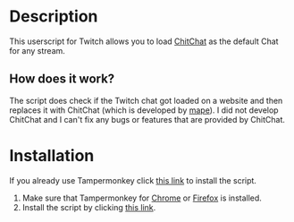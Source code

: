 # Description
This userscript for Twitch allows you to load [ChitChat](https://chitchat.ma.pe/) as the default Chat for any stream.

## How does it work?
The script does check if the Twitch chat got loaded on a website and then replaces it with ChitChat (which is developed by [mape](https://github.com/mape)). I did not develop ChitChat and I can't fix any bugs or features that are provided by ChitChat.

# Installation
If you already use Tampermonkey click [this link](https://github.com/MarcGamesons/twitch-userscript-use-chitchat/raw/master/use-chitchat.user.js) to install the script.

1. Make sure that Tampermonkey for [Chrome](https://duckduckgo.com/?q=tampermonkey+chrome+webstore) or [Firefox](https://duckduckgo.com/?q=tampermonkey+firefox+addon) is installed.
2. Install the script by clicking [this link](https://github.com/MarcGamesons/twitch-userscript-use-chitchat/raw/master/use-chitchat.user.js).
